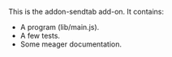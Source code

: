 This is the addon-sendtab add-on.  It contains:

* A program (lib/main.js).
* A few tests.
* Some meager documentation.
